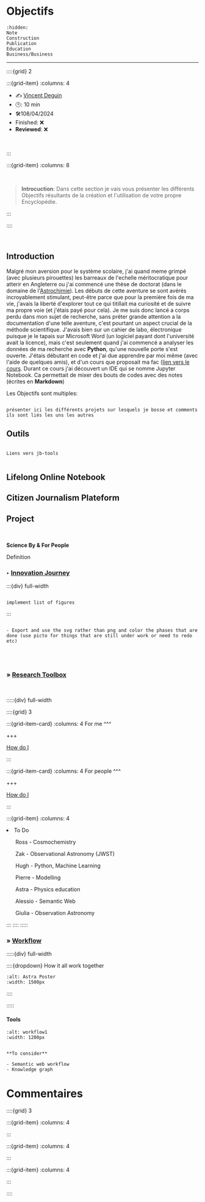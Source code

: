 # Objectifs

```{toctree}
:hidden:
Note
Construction
Publication
Education
Business/Business
```

***

::::{grid} 2

:::{grid-item}
:columns: 4

<div id="colour">
    
- ✍️ [Vincent Deguin](https://deugz.github.io/nb-profile/_build/html/intro.html )
- 🕑: 10 min <br>
- 🛠️108/04/2024 <br>       
- Finished: ❌    <br>   
- **Reviewed**: ❌<br>

</div>

<br>

:::

:::{grid-item}
:columns: 8

<br>

> **Introcuction**: Dans cette section je vais vous présenter les différents Objectifs résultants de la création et l'utilisation de votre propre Encyclopédie.

:::

::::



<br>

## Introduction

Malgré mon aversion pour le système scolaire, j'ai quand meme grimpé (avec plusieurs pirouettes) les barreaux de l'echelle méritocratique pour atterir en Angleterre ou j'ai commencé une thèse de doctorat (dans le domaine de l'[Astrochimie]()). Les débuts de cette aventure se sont avérés incroyablement stimulant, peut-être parce que pour la première fois de ma vie, j'avais la liberté d'explorer tout ce qui titillait ma curiosité et de suivre ma propre voie (et j'étais payé pour cela). Je me suis donc lancé a corps perdu dans mon sujet de recherche, sans préter grande attention a la documentation d'une telle aventure, c'est pourtant un aspect crucial de la méthode scientifique. J'avais bien sur un cahier de labo, électronique puisque je le tapais sur Microsoft Word (un logiciel payant dont l'université avait la licence), mais c'est seulement quand j'ai commencé a analyser les données de ma recherche avec **Python**, qu'une nouvelle porte s'est ouverte. J'étais débutant en code et j'ai due apprendre par moi même (avec l'aide de quelques amis), et d'un cours que proposait ma fac ([lien vers le cours](). Durant ce cours j'ai découvert un IDE qui se nomme Jupyter Notebook. Ca permettait de mixer des bouts de codes avec des notes (écrites en <strong>Markdown</strong>) 




Les Objectifs sont multiples: 



```{note}

présenter ici les différents projets sur lesquels je bosse et comments ils sont liés les uns les autres

```

## Outils

```{note}

Liens vers jb-tools


```




## Lifelong Online Notebook



## Citizen Journalism Plateform



## Project 

<br>

<p class="emphase2"><strong> Science By & For People  </strong></p>

<p class="emphase">Definition</p>

### <strong> &#x2023; <u> Innovation Journey </u></strong>

:::{div} full-width

```{figure} Docs/Innovation_flowchart.png

implement list of figures
```

:::


```{note}

- Export and use the svg rather than png and color the phases that are done (use picto for things that are still under work or need to redo etc)

```

<br>
<br>


### <strong>&#187;  <u>Research Toolbox</u></strong>

<br>

:::::{div} full-width

::::{grid} 3

:::{grid-item-card}
:columns: 4
For me
^^^





+++

[How do I](https://deugz.github.io/nb-master/_build/html/Appendix/How_do/How_do_I.html)

:::

:::{grid-item-card}
:columns: 4
For people
^^^





+++

[How do I](https://deugz.github.io/nb-master/_build/html/Appendix/How_do/How_do_I.html)

:::

:::{grid-item}
:columns: 4

<div class="blackboard">
<div class="form">
      
<li>To Do</li>
    
<ul>Ross - Cosmochemistry</ul>
<ul>Zak - Observational Astronomy (JWST)</ul>
<ul>Hugh - Python, Machine Learning</ul> 
<ul>Pierre - Modelling</ul>
<ul>Astra - Physics education</ul>
<ul>Alessio - Semantic Web</ul>    
<ul>Giulia - Observation Astronomy</ul>   
</div>    
</div>

:::
::::
:::::


### <strong>&#187;  <u>Workflow</u></strong>


:::::{div} full-width

::::{dropdown} How it all work together 

```{image} Docs/workflow2.png
:alt: Astra Poster
:width: 1500px
```

::::

:::::


#### Tools


```{image} Docs/workflow1.png
:alt: workflow1
:width: 1200px
```

```{note}

**To consider**

- Semantic web workflow
- Knowledge graph

```



# Commentaires


<script src="https://utteranc.es/client.js"
        repo="Deugz/Encyclopedia-Home"
        issue-term="pathname"
        theme="github-light"
        crossorigin="anonymous"
        async>
</script>


::::{grid} 3

:::{grid-item}
:columns: 4

:::

:::{grid-item}
:columns: 4

<script type='text/javascript' src='https://storage.ko-fi.com/cdn/widget/Widget_2.js'></script><script type='text/javascript'>kofiwidget2.init('Buy me a coffee', '#317315', 'O4O6EZO78');kofiwidget2.draw();</script> 

:::

:::{grid-item}
:columns: 4

:::

::::